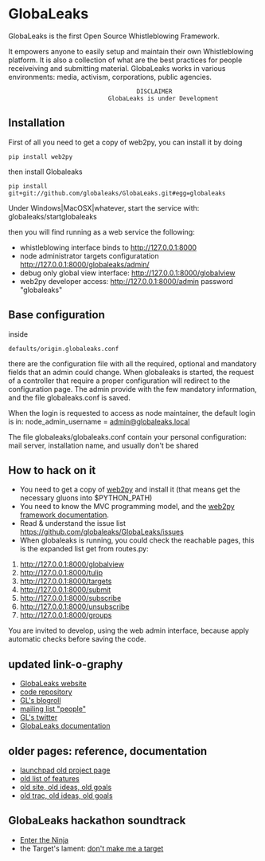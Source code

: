 GlobaLeaks
==========

GlobaLeaks is the first Open Source Whistleblowing Framework.

It empowers anyone to easily setup and maintain their own Whistleblowing platform. It is also a collection of what are the best practices for people receiveiving and submitting material. GlobaLeaks works in various environments: media, activism, corporations, public agencies.

                                        DISCLAIMER
                                GlobaLeaks is under Development
                                

Installation
------------

First of all you need to get a copy of web2py, you can install it by doing

    pip install web2py

then install Globaleaks

    pip install git+git://github.com/globaleaks/GlobaLeaks.git#egg=globaleaks

Under Windows|MacOSX|whatever, start the service with:
    globaleaks/startglobaleaks

then you will find running as a web service the following:

*  whistleblowing interface binds to http://127.0.0.1:8000
*  node administrator targets configuratation http://127.0.0.1:8000/globaleaks/admin/
*  debug only global view interface: http://127.0.0.1:8000/globalview
*  web2py developer access: http://127.0.0.1:8000/admin password "globaleaks"

Base configuration
------------------

inside

    defaults/origin.globaleaks.conf

there are the configuration file with all the required, optional and mandatory fields that an admin could change.
When globaleaks is started, the request of a controller that require a proper configuration will redirect to the configuration page. The admin provide with the few mandatory information, and the file globaleaks.conf is saved.

When the login is requested to access as node maintainer, the default login is in: node_admin_username = admin@globaleaks.local

The file globaleaks/globaleaks.conf contain your personal configuration: mail server, installation name, and usually don't be shared

How to hack on it
-----------------

* You need to get a copy of [web2py](http://www.web2py.com/) and install it (that means get the necessary gluons into $PYTHON_PATH)
* You need to know the MVC programming model, and the [web2py framework documentation](http://web2py.com/book).
* Read & understand the issue list https://github.com/globaleaks/GlobaLeaks/issues
* When globaleaks is running, you could check the reachable pages, this is the expanded list get from routes.py:
1. http://127.0.0.1:8000/globalview
2. http://127.0.0.1:8000/tulip
3. http://127.0.0.1:8000/targets
4. http://127.0.0.1:8000/submit
5. http://127.0.0.1:8000/subscribe
6. http://127.0.0.1:8000/unsubscribe
7. http://127.0.0.1:8000/groups

You are invited to develop, using the web admin interface, because apply automatic checks before saving the code.

updated link-o-graphy
---------------------

* [GlobaLeaks website](http://www.globaleaks.org)
* [code repository](https://github.com/globaleaks)
* [GL's blogroll](http://planet.globaleaks.org)
* [mailing list "people"](http://box549.bluehost.com/mailman/listinfo/people_globaleaks.org)
* [GL's twitter](https://twitter.com/#!/globaleaks)
* [GlobaLeaks documentation](https://github.com/globaleaks/advocacy)

older pages: reference, documentation
-------------------------------------

* [launchpad old project page](https://launchpad.net/globaleaks)
* [old list of features](https://blueprints.launchpad.net/globaleaks)
* [old site, old ideas, old goals](http://www.globaleaks.org/old/)
* [old trac, old ideas, old goals](http://sourceforge.net/apps/trac/globaleaks/)

GlobaLeaks hackathon soundtrack
-------------------------------

* [Enter the Ninja](http://www.youtube.com/watch?v=cegdR0GiJl4)
* the Target's lament: [don't make me a target](http://www.youtube.com/watch?v=CBtXw6CPwg4)

